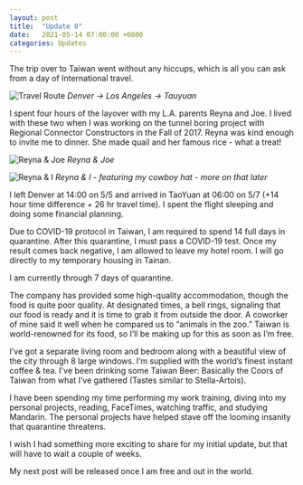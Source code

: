 ```yaml
---
layout: post
title:  "Update 0"
date:   2021-05-14 07:00:00 +0800
categories: Updates
---
```


The trip over to Taiwan went without any hiccups, which is all you can ask from a day of International travel.

![Travel Route](assets/images/travel-map.jpg#full "Travel Route")
*Denver ->  Los Angeles -> Tauyuan*

I spent four hours of the layover with my L.A. parents Reyna and Joe. I lived with these two when I was working on the tunnel boring project with Regional Connector Constructors in the Fall of 2017. Reyna was kind enough to invite me to dinner. She made quail and her famous rice - what a treat!

![Reyna & Joe](assets/images/reyna-and-joe.jpg#main "Reyna and Joe")
*Reyna & Joe*

![Reyna & I](assets/images/reyna.jpg#main "Reyna and I")
*Reyna & I - featuring my cowboy hat - more on that later*

I left Denver at 14:00 on 5/5 and arrived in TaoYuan at 06:00 on 5/7 (+14 hour time difference + 26 hr travel time). I spent the flight sleeping and doing some financial planning.

Due to COVID-19 protocol in Taiwan, I am required to spend 14 full days in quarantine. After this quarantine, I must pass a COVID-19 test. Once my result comes back negative, I am allowed to leave my hotel room. I will go directly to my temporary housing in Tainan.

I am currently through 7 days of quarantine.

The company has provided some high-quality accommodation, though the food is quite poor quality. At designated times, a bell rings, signaling that our food is ready and it is time to grab it from outside the door. A coworker of mine said it well when he compared us to “animals in the zoo.” Taiwan is world-renowned for its food, so I’ll be making up for this as soon as I’m free.

I’ve got a separate living room and bedroom along with a beautiful view of the city through 8 large windows. I’m supplied with the world’s finest instant coffee & tea. I've been drinking some Taiwan Beer:  Basically the Coors of Taiwan from what I’ve gathered (Tastes similar to Stella-Artois).

I have been spending my time performing my work training, diving into my personal projects, reading, FaceTimes, watching traffic, and studying Mandarin. The personal projects have helped stave off the looming insanity that quarantine threatens.

I wish I had something more exciting to share for my initial update, but that will have to wait a couple of weeks.

My next post will be released once I am free and out in the world.
